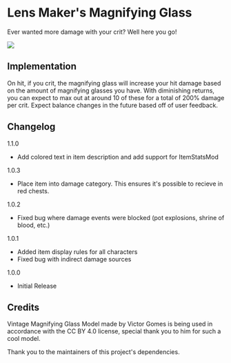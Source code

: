 # Lens Maker's Magnifying Glass
Ever wanted more damage with your crit? Well here you go!

![](http://i.michaelwflaherty.com/u/CDBZjp1X9n.png)


## Implementation
On hit, if you crit, the magnifying glass will increase your hit damage based on the amount of magnifying glasses you have. With diminishing returns, you can expect to max out at around 10 of these for a total of 200% damage per crit. Expect balance changes in the future based off of user feedback.

## Changelog
1.1.0
 - Add colored text in item description and add support for ItemStatsMod

1.0.3
 - Place item into damage category. This ensures it's possible to recieve in red chests.

1.0.2
 - Fixed bug where damage events were blocked (pot explosions, shrine of blood, etc.)

1.0.1
 - Added item display rules for all characters
 - Fixed bug with indirect damage sources
 
1.0.0
 - Initial Release
## Credits
Vintage Magnifying Glass Model made by Victor Gomes is being used in accordance with the CC BY 4.0 license, special thank you to him for such a cool model.

Thank you to the maintainers of this project's dependencies.